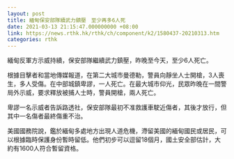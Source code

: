```yaml
---
layout: post
title: 緬甸保安部隊續武力鎮壓　至少再多6人死
date: 2021-03-13 21:15:47.000000000 +08:00
link: https://news.rthk.hk/rthk/ch/component/k2/1580437-20210313.htm
categories: rthk
---
```


緬甸反軍方示威持續，保安部隊繼續武力鎮壓，昨晚至今天，至少6人死亡。

根據目擊者和當地傳媒報道，在第二大城市曼德勒，警員向靜坐人士開槍，3人喪生，多人受傷。在中部城鎮卑謬，一人死亡。在最大城市仰光，民眾昨晚在一間警局外示威，要求釋放被捕人士時，警員開槍，兩人死亡。

卑謬一名示威者告訴路透社，保安部隊最初不准救護車駛近傷者，其後才放行，但其中一名傷者最終傷重不治。

美國國務院說，鑑於緬甸多處地方出現人道危機，滯留美國的緬甸國民或居民，可以根據臨時保護身份暫時留低。他們初步可以逗留18個月，國土安全部估計，大約有1600人符合暫留資格。
